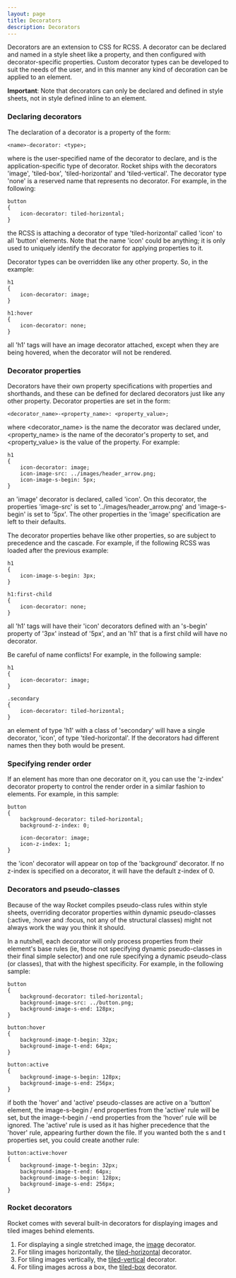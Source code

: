 ```yaml
---
layout: page
title: Decorators
description: Decorators
---
```


Decorators are an extension to CSS for RCSS. A decorator can be declared and named in a style sheet like a property, and then configured with decorator-specific properties. Custom decorator types can be developed to suit the needs of the user, and in this manner any kind of decoration can be applied to an element.

**Important**: Note that decorators can only be declared and defined in style sheets, not in style defined inline to an element.

### Declaring decorators

The declaration of a decorator is a property of the form:

```
<name>-decorator: <type>;
```

where <name> is the user-specified name of the decorator to declare, and <type> is the application-specific type of decorator. Rocket ships with the decorators 'image', 'tiled-box', 'tiled-horizontal' and 'tiled-vertical'. The decorator type 'none' is a reserved name that represents no decorator. For example, in the following:

```
button
{
    icon-decorator: tiled-horizontal;
}
```

the RCSS is attaching a decorator of type 'tiled-horizontal' called 'icon' to all 'button' elements. Note that the name 'icon' could be anything; it is only used to uniquely identify the decorator for applying properties to it.

Decorator types can be overridden like any other property. So, in the example:

```
h1
{
    icon-decorator: image;
}

h1:hover
{
    icon-decorator: none;
}
```

all 'h1' tags will have an image decorator attached, except when they are being hovered, when the decorator will not be rendered.

### Decorator properties

Decorators have their own property specifications with properties and shorthands, and these can be defined for declared decorators just like any other property. Decorator properties are set in the form:

```
<decorator_name>-<property_name>: <property_value>;
```

where <decorator_name> is the name the decorator was declared under, <property_name> is the name of the decorator's property to set, and <property_value> is the value of the property. For example:

```
h1
{
    icon-decorator: image;
    icon-image-src: ../images/header_arrow.png;
    icon-image-s-begin: 5px;
}
```

an 'image' decorator is declared, called 'icon'. On this decorator, the properties 'image-src' is set to '../images/header_arrow.png' and 'image-s-begin' is set to '5px'. The other properties in the 'image' specification are left to their defaults.

The decorator properties behave like other properties, so are subject to precedence and the cascade. For example, if the following RCSS was loaded after the previous example:

```
h1
{
    icon-image-s-begin: 3px;
}

h1:first-child
{
    icon-decorator: none;
}
```

all 'h1' tags will have their 'icon' decorators defined with an 's-begin' property of '3px' instead of '5px', and an 'h1' that is a first child will have no decorator.

Be careful of name conflicts! For example, in the following sample:

```
h1
{
    icon-decorator: image;
}

.secondary
{
    icon-decorator: tiled-horizontal;
}
```

an element of type 'h1' with a class of 'secondary' will have a single decorator, 'icon', of type 'tiled-horizontal'. If the decorators had different names then they both would be present.

### Specifying render order

If an element has more than one decorator on it, you can use the 'z-index' decorator property to control the render order in a similar fashion to elements. For example, in this sample:

```
button
{
    background-decorator: tiled-horizontal;
    background-z-index: 0;

    icon-decorator: image;
    icon-z-index: 1;
}
```

the 'icon' decorator will appear on top of the 'background' decorator. If no z-index is specified on a decorator, it will have the default z-index of 0.

### Decorators and pseudo-classes

Because of the way Rocket compiles pseudo-class rules within style sheets, overriding decorator properties within dynamic pseudo-classes (:active, :hover and :focus, not any of the structural classes) might not always work the way you think it should.

In a nutshell, each decorator will only process properties from their element's base rules (ie, those not specifying dynamic pseudo-classes in their final simple selector) and one rule specifying a dynamic pseudo-class (or classes), that with the highest specificity. For example, in the following sample:

```
button
{
    background-decorator: tiled-horizontal;
    background-image-src: ../button.png;
    background-image-s-end: 128px;
}

button:hover
{
    background-image-t-begin: 32px;
    background-image-t-end: 64px;
}

button:active
{
    background-image-s-begin: 128px;
    background-image-s-end: 256px;
}
```

if both the 'hover' and 'active' pseudo-classes are active on a 'button' element, the image-s-begin / end properties from the 'active' rule will be set, but the image-t-begin / -end properties from the 'hover' rule will be ignored. The 'active' rule is used as it has higher precedence that the 'hover' rule, appearing further down the file. If you wanted both the s and t properties set, you could create another rule:

```
button:active:hover
{
    background-image-t-begin: 32px;
    background-image-t-end: 64px;
    background-image-s-begin: 128px;
    background-image-s-end: 256px;
}
```

### Rocket decorators

Rocket comes with several built-in decorators for displaying images and tiled images behind elements.

1. For displaying a single stretched image, the [image](decorators/image.html) decorator.
2. For tiling images horizontally, the [tiled-horizontal](decorators/tiled_horizontal.html) decorator.
3. For tiling images vertically, the [tiled-vertical](decorators/tiled_vertical.html) decorator.
4. For tiling images across a box, the [tiled-box](decorators/tiled_box.html) decorator. 